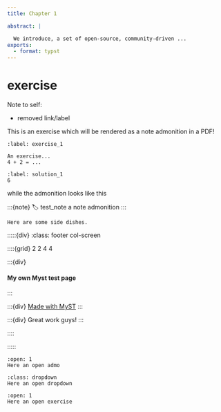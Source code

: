 ```yaml
---
title: Chapter 1

abstract: |

  We introduce, a set of open-source, community-driven ...
exports:
  - format: typst
---
```


# exercise


Note to self:
- removed link/label

This is an exercise which will be rendered as a note admonition in a PDF! 

```{exercise} Name exercise
:label: exercise_1

An exercise...
4 + 2 = ...
```

```{solution} exercise_1
:label: solution_1
6
```

<!-- This should be a link to the exercise ->  [exercise](#exercise_1) <-

and this should be a link to the solution ->  [solution](#solution_1) <- -->

while the admonition looks like this

:::{note}
:label: test_note
a note admonition
:::

<!-- and this should be a link to the note -> [testnote](#test_note) <-. The link does not come to the pdf as of now, so we do not have to worry about this for the exerciss + solution. -->

```{intermezzo} No name
Here are some side dishes.
```




:::::{div}
:class: footer col-screen

::::{grid} 2 2 4 4

:::{div}
<h4>My own Myst test page</h4>

:::

:::{div}
[Made with MyST](https://mystmd.org/)
:::

:::{div}
Great work guys!
:::

::::

:::::

```{admonition}
:open: 1
Here an open admo
```

```{admonition}
:class: dropdown
Here an open dropdown
```

```{exercise}
:open: 1
Here an open exercise
```
